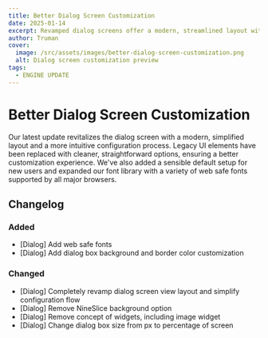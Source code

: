 ```yaml
---
title: Better Dialog Screen Customization
date: 2025-01-14
excerpt: Revamped dialog screens offer a modern, streamlined layout with enhanced customization options and sensible defaults for new users.
author: Truman
cover:
  image: /src/assets/images/better-dialog-screen-customization.png
  alt: Dialog screen customization preview
tags:
  - ENGINE UPDATE
---
```


# Better Dialog Screen Customization

Our latest update revitalizes the dialog screen with a modern, simplified layout and a more intuitive configuration process. Legacy UI elements have been replaced with cleaner, straightforward options, ensuring a better customization experience. We've also added a sensible default setup for new users and expanded our font library with a variety of web safe fonts supported by all major browsers.

## Changelog

### Added

- [Dialog] Add web safe fonts
- [Dialog] Add dialog box background and border color customization

### Changed

- [Dialog] Completely revamp dialog screen view layout and simplify configuration flow
- [Dialog] Remove NineSlice background option
- [Dialog] Remove concept of widgets, including image widget
- [Dialog] Change dialog box size from px to percentage of screen
